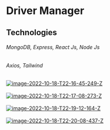 # Driver Manager

## Technologies 
######  MongoDB, Express, React Js, Node Js
###### Axios, Tailwind


<a href="https://postimages.org/" target="_blank"><img src="https://i.postimg.cc/8P0LpxMV/image-2022-10-18-T22-16-45-249-Z.png" alt="image-2022-10-18-T22-16-45-249-Z"/></a><br/><br/>
<a href="https://postimages.org/" target="_blank"><img src="https://i.postimg.cc/N0hTTTdJ/image-2022-10-18-T22-17-08-273-Z.png" alt="image-2022-10-18-T22-17-08-273-Z"/></a><br/><br/>
<a href="https://postimages.org/" target="_blank"><img src="https://i.postimg.cc/FKjSxRq9/image-2022-10-18-T22-19-12-164-Z.png" alt="image-2022-10-18-T22-19-12-164-Z"/></a><br/><br/>
<a href="https://postimages.org/" target="_blank"><img src="https://i.postimg.cc/1tsq7ShD/image-2022-10-18-T22-20-08-437-Z.png" alt="image-2022-10-18-T22-20-08-437-Z"/></a><br/><br/>

